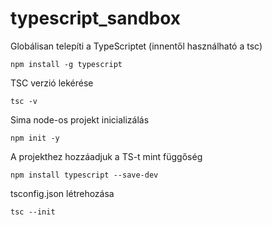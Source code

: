 # typescript_sandbox

Globálisan telepíti a TypeScriptet (innentől használható a tsc)

`npm install -g typescript`

TSC verzió lekérése

`tsc -v`

Sima node-os projekt inicializálás

`npm init -y`

A projekthez hozzáadjuk a TS-t mint függőség

`npm install typescript --save-dev`

tsconfig.json létrehozása

`tsc --init`